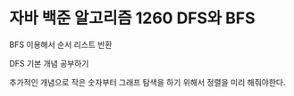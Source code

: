 # 자바 백준 알고리즘 1260 DFS와 BFS

BFS 이용해서 순서 리스트 반환

DFS 기본 개념 공부하기

추가적인 개념으로 작은 숫자부터 그래프 탐색을 하기 위해서 정렬을 미리 해줘야한다.

